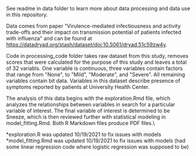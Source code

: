 See readme in data folder to learn more about data processing and data use in this repository. 

Data comes from paper "Virulence-mediated infectiousness and activity trade-offs and their impact on transmission potential of patients infected with influenza" and can be found at https://datadryad.org/stash/dataset/doi:10.5061/dryad.51c59zw4v.

Code in processing_code folder takes raw dataset from this study, removes scores that were calculated for the purpose of this study and leaves a total of 32 variabls. One variable is continuous, three variables contain factors that range from "None", to "Mild", "Moderate", and "Severe". All remaining variables contain bit data. Variables in this dataset describe presence of symptoms reported by patients at University Health Center. 

The analysis of this data begins with the exploration.Rmd file, which analyzes the relationships between variables in search for a particular variable of interest. The final variable of interest is determined to be Sneeze, which is then reviewed further with statistical modeling in model_fitting.Rmd. Both R Markdown files produce PDF files.\

*exploration.R was updated 10/19/2021 to fix issues with models
*model_fitting.Rmd was updated 10/19/2021 to fix issues with models (had some linear regression code where logistic regression was supposed to be)